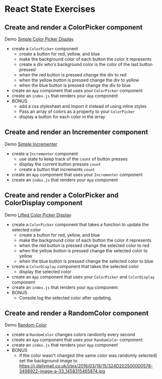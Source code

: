 # React State Exercises

## Create and render a ColorPicker component

Demo [Simple Color Picker Display](https://demo.alchemycodelab.io/simple-color-picker-display)

* create a `ColorPicker` component
  * create a button for red, yellow, and blue
  * make the background color of each button the color it represents
  * create a div who's background color is the color of the last button pressed
  * when the red button is pressed change the div to red
  * when the yellow button is pressed change the div to yellow
  * when the blue button is pressed change the div to blue
* create an `App` component that uses your `ColorPicker` component
* create an `index.js` that renders your `App` component
* BONUS
  * add a css stylesheet and import it instead of using inline styles
  * Pass an array of colors as a property to your `ColorPicker`
  * display a button for each color in the array

## Create and render an Incrementer component

Demo [Simple Incrementer](https://demo.alchemycodelab.io/simple-incrementer)

* create a `Incrementer` component
  * use state to keep track of the `count` of button presses
  * display the current button presses `count`
  * create a button that increments `count`
* create an `App` component that uses your `Incrementer` component
* create an `index.js` that renders your `App` component

## Create and render a ColorPicker and ColorDisplay component

Demo [Lifted Color Picker Display](https://demo.alchemycodelab.io/lifted-color-picker-display)

* create a `ColorPicker` component that takes a function to update the selected color
  * create a button for red, yellow, and blue
  * make the background color of each button the color it represents
  * when the red button is pressed change the selected color to red
  * when the yellow button is pressed change the selected color to yellow
  * when the blue button is pressed change the selected color to blue
* create a `ColorDisplay` component that takes the selected color
  * display the selected color
* create an `App` component that uses your `ColorPicker` and `ColorDisplay` component
* create an `index.js` that renders your `App` component
* BONUS
  * Console.log the selected color after updating.

## Create and render a RandomColor component

Demo [Random Color](https://demo.alchemycodelab.io/random-color)

* create a `RandomColor` changes colors randomly every second
* create an `App` component that uses your `RandomColor` component
* create an `index.js` that renders your `App` component
* BONUS
  * if the color wasn't changed (the same color was randomly selected) set the
    background image to https://i.dailymail.co.uk/i/pix/2016/03/18/15/324D202500000578-3498922-image-a-33_1458315465874.jpg
